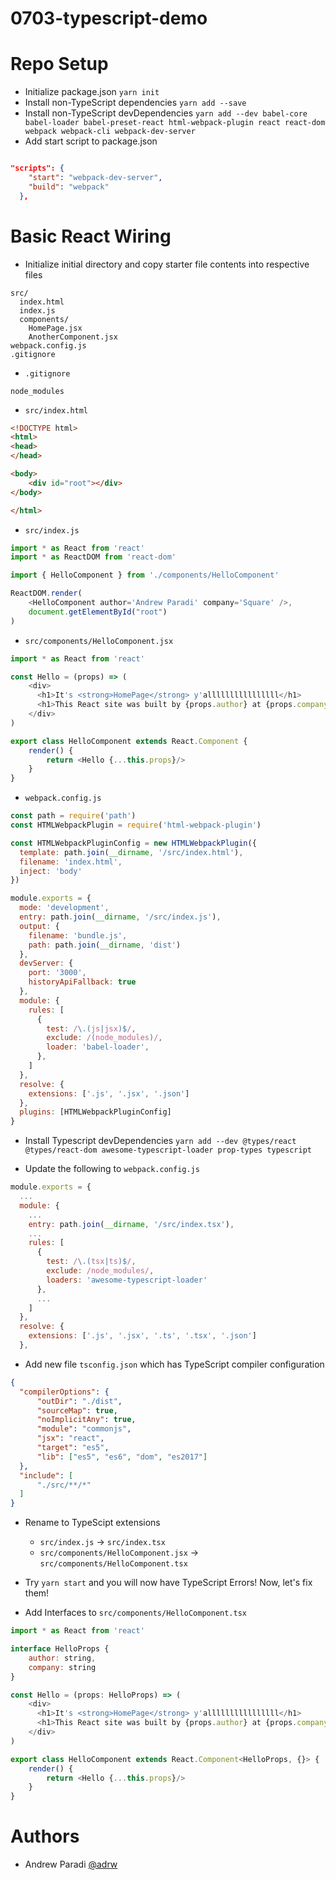 # 0703-typescript-demo

# Repo Setup
- Initialize package.json `yarn init`
- Install non-TypeScript dependencies `yarn add --save `
- Install non-TypeScript devDependencies `yarn add --dev babel-core babel-loader babel-preset-react html-webpack-plugin react react-dom webpack webpack-cli webpack-dev-server`
- Add start script to package.json
```JSON

"scripts": {
    "start": "webpack-dev-server",
    "build": "webpack"
  },
```

# Basic React Wiring
- Initialize initial directory and copy starter file contents into respective files

```
src/
  index.html
  index.js
  components/
    HomePage.jsx
    AnotherComponent.jsx
webpack.config.js
.gitignore
```

- `.gitignore`
```
node_modules
```

- `src/index.html`
```HTML
<!DOCTYPE html>
<html>
<head>
</head>

<body>
    <div id="root"></div>
</body>

</html>
```

- `src/index.js`
```Javascript
import * as React from 'react'
import * as ReactDOM from 'react-dom'

import { HelloComponent } from './components/HelloComponent'

ReactDOM.render(
    <HelloComponent author='Andrew Paradi' company='Square' />,
    document.getElementById("root")
)
```

- `src/components/HelloComponent.jsx`
```Javascript
import * as React from 'react'

const Hello = (props) => (
    <div>
      <h1>It's <strong>HomePage</strong> y'allllllllllllllll</h1>
      <h1>This React site was built by {props.author} at {props.company}</h1>
    </div>
)

export class HelloComponent extends React.Component {
    render() {
        return <Hello {...this.props}/>
    }
}
```

- `webpack.config.js`
```Javascript
const path = require('path')
const HTMLWebpackPlugin = require('html-webpack-plugin')

const HTMLWebpackPluginConfig = new HTMLWebpackPlugin({
  template: path.join(__dirname, '/src/index.html'),
  filename: 'index.html',
  inject: 'body'
})

module.exports = {
  mode: 'development',
  entry: path.join(__dirname, '/src/index.js'),
  output: {
    filename: 'bundle.js',
    path: path.join(__dirname, 'dist')
  },
  devServer: {
    port: '3000',
    historyApiFallback: true
  },
  module: {
    rules: [
      {
        test: /\.(js|jsx)$/,
        exclude: /(node_modules)/,
        loader: 'babel-loader',
      },
    ]
  },
  resolve: {
    extensions: ['.js', '.jsx', '.json']
  },
  plugins: [HTMLWebpackPluginConfig]
}
```

- Install Typescript devDependencies `yarn add --dev @types/react @types/react-dom awesome-typescript-loader prop-types typescript`

- Update the following to `webpack.config.js`
```Javascript
module.exports = {
  ...
  module: {
    ...
    entry: path.join(__dirname, '/src/index.tsx'),
    ...
    rules: [
      {
        test: /\.(tsx|ts)$/,
        exclude: /node_modules/,
        loaders: 'awesome-typescript-loader'
      },
      ...
    ]
  },
  resolve: {
    extensions: ['.js', '.jsx', '.ts', '.tsx', '.json']
  },

```

- Add new file `tsconfig.json` which has TypeScript compiler configuration
```JSON
{
  "compilerOptions": {
      "outDir": "./dist",
      "sourceMap": true,
      "noImplicitAny": true,
      "module": "commonjs",
      "jsx": "react",
      "target": "es5",
      "lib": ["es5", "es6", "dom", "es2017"]
  },
  "include": [
      "./src/**/*"
  ]
}
```

- Rename to TypeScipt extensions
  - `src/index.js` -> `src/index.tsx`
  - `src/components/HelloComponent.jsx` -> `src/components/HelloComponent.tsx`

- Try `yarn start` and you will now have TypeScript Errors! Now, let's fix them!

- Add Interfaces to `src/components/HelloComponent.tsx`
```Javascript
import * as React from 'react'

interface HelloProps {
    author: string,
    company: string
}

const Hello = (props: HelloProps) => (
    <div>
      <h1>It's <strong>HomePage</strong> y'allllllllllllllll</h1>
      <h1>This React site was built by {props.author} at {props.company}</h1>
    </div>
)

export class HelloComponent extends React.Component<HelloProps, {}> {
    render() {
        return <Hello {...this.props}/>
    }
}
```

# Authors
- Andrew Paradi [@adrw](https://github.com/adrw/)